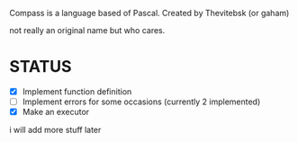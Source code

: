 Compass is a language based of Pascal. Created by Thevitebsk (or gaham)

not really an original name but who cares.

# STATUS
- [X] Implement function definition
- [ ] Implement errors for some occasions (currently 2 implemented)
- [X] Make an executor

i will add more stuff later
